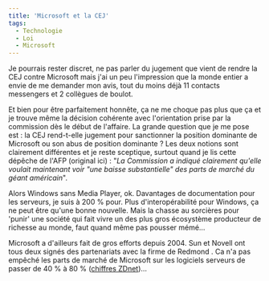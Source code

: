 ```yaml
---
title: 'Microsoft et la CEJ'
tags:
  - Technologie
  - Loi
  - Microsoft
---
```


Je pourrais rester discret, ne pas parler du jugement que vient de rendre la CEJ
contre Microsoft mais j'ai un peu l'impression que la monde entier a envie de me
demander mon avis, tout du moins déjà 11 contacts messengers et 2 collègues de
boulot.

Et bien pour être parfaitement honnête, ça ne me choque pas plus que ça et je
trouve même la décision cohérente avec l'orientation prise par la commission dès
le début de l'affaire. La grande question que je me pose est&nbsp;: la CEJ
rend-t-elle jugement pour sanctionner la position dominante de Microsoft ou son
abus de position dominante&nbsp;? Les deux notions sont clairement différentes
et je reste sceptique, surtout quand je lis cette dépêche de l'AFP (original
ici)&nbsp;: "_La Commission a indiqué clairement qu'elle voulait maintenant voir
"une baisse substantielle" des parts de marché du géant américain_".

Alors Windows sans Media Player, ok. Davantages de documentation pour les
serveurs, je suis à 200 % pour. Plus d'interopérabilité pour Windows, ça ne peut
être qu'une bonne nouvelle. Mais la chasse au sorcières pour 'punir' une société
qui fait vivre un des plus gros écosystème producteur de richesse au monde, faut
quand même pas pousser mémé…

Microsoft a d'ailleurs fait de gros efforts depuis 2004\. Sun et Novell ont tous
deux signés des partenariats avec la firme de Redmond . Ca n'a pas empêché les
parts de marché de Microsoft sur les logiciels serveurs de passer de 40 % à 80 %
([chiffres ZDnet](http://www.zdnet.fr/actualites/concurrence-le-bras-de-fer-entre-microsoft-et-bruxelles-n-est-pas-termine-39373364.htm))…
